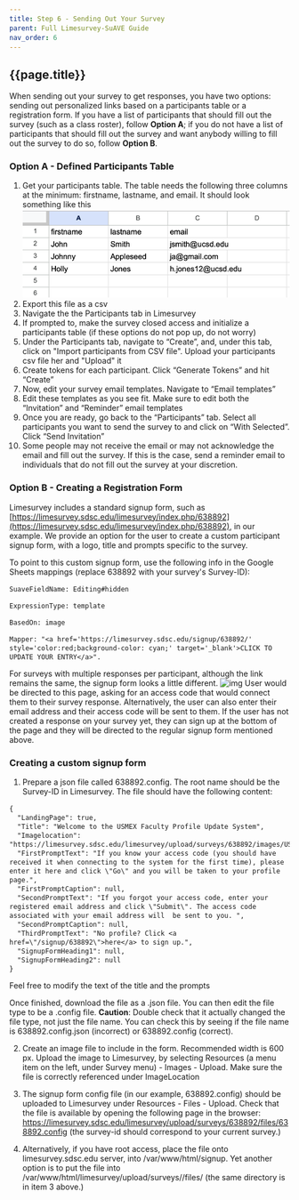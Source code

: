 ```yaml
---
title: Step 6 - Sending Out Your Survey
parent: Full Limesurvey-SuAVE Guide
nav_order: 6
---
```


## {{page.title}}

When sending out your survey to get responses, you have two options: sending out personalized links based on a participants table or a registration form. If you have a list of participants that should fill out the survey (such as a class roster), follow **Option A**; if you do not have a list of participants that should fill out the survey and want anybody willing to fill out the survey to do so, follow **Option B**.

### Option A - Defined Participants Table

1. Get your participants table. The table needs the following three columns at the minimum: firstname, lastname, and email. It should look something like this
![img](assets/example-participants.png)
3. Export this file as a csv
4. Navigate the the Participants tab in Limesurvey
5. If prompted to, make the survey closed access and initialize a participants table (if these options do not pop up, do not worry)
6. Under the Participants tab, navigate to “Create”, and, under this tab, click on "Import participants from CSV file". Upload your participants csv file her and "Upload" it
7. Create tokens for each participant. Click “Generate Tokens” and hit “Create”
8. Now, edit your survey email templates. Navigate to “Email templates”
9. Edit these templates as you see fit. Make sure to edit both the “Invitation” and “Reminder” email templates
10. Once you are ready, go back to the “Participants” tab. Select all participants you want to send the survey to and click on “With Selected”. Click “Send Invitation”
11. Some people may not receive the email or may not acknowledge the email and fill out the survey. If this is the case, send a reminder email to individuals that do not fill out the survey at your discretion.

### Option B - Creating a Registration Form

Limesurvey includes a standard signup form, such as [https://limesurvey.sdsc.edu/limesurvey/index.php/638892](https://limesurvey.sdsc.edu/limesurvey/index.php/638892), in our example. We provide an option for the user to create a custom participant signup form, with a logo, title and prompts specific to the survey.

To point to this custom signup form, use the following info in the Google Sheets mappings (replace 638892 with your survey's Survey-ID):

```
SuaveFieldName: Editing#hidden
```
```
ExpressionType: template
```
```
BasedOn: image
```
```
Mapper: "<a href='https://limesurvey.sdsc.edu/signup/638892/' style='color:red;background-color: cyan;' target='_blank'>CLICK TO UPDATE YOUR ENTRY</a>".
```

For surveys with multiple responses per participant, although the link remains the same, the signup form looks a little different.
![img](assets/SignUpPage.png)
User would be directed to this page, asking for an access code that would connect them to their survey response. Alternatively, the user can also enter their email address and their access code will be sent to them. If the user has not created a response on your survey yet, they can sign up at the bottom of the page and they will be directed to the regular signup form mentioned above.

### Creating a custom signup form
1. Prepare a json file called 638892.config. The root name should be the Survey-ID in Limesurvey. The file should have the following content:

```
{
  "LandingPage": true,
  "Title": "Welcome to the USMEX Faculty Profile Update System",
  "Imagelocation": "https://limesurvey.sdsc.edu/limesurvey/upload/surveys/638892/images/USMEX_logo.jpg",
  "FirstPromptText": "If you know your access code (you should have received it when connecting to the system for the first time), please enter it here and click \"Go\" and you will be taken to your profile page.",
  "FirstPromptCaption": null,
  "SecondPromptText": "If you forgot your access code, enter your registered email address and click \"Submit\". The access code associated with your email address will  be sent to you. ",
  "SecondPromptCaption": null,
  "ThirdPromptText": "No profile? Click <a href=\"/signup/638892\">here</a> to sign up.",
  "SignupFormHeading1": null,
  "SignupFormHeading2": null
}
```
Feel free to modify the text of the title and the prompts

Once finished, download the file as a .json file. You can then edit the file type to be a .config file. **Caution**: Double check that it actually changed the file type, not just the file name. You can check this by seeing if the file name is 638892.config.json (incorrect) or 638892.config (correct).

2. Create an image file to include in the form. Recommended width is 600 px. Upload the image to Limesurvey, by selecting  Resources (a menu item on the left, under Survey menu) - Images - Upload. Make sure the file is correctly referenced under ImageLocation

3. The signup form config file (in our example, 638892.config) should be uploaded to Limesurvey under Resources - Files - Upload. Check that the file is available by opening the following page in the browser: https://limesurvey.sdsc.edu/limesurvey/upload/surveys/638892/files/638892.config  (the survey-id should correspond to your current survey.)

4. Alternatively, if you have root access, place the file onto limesurvey.sdsc.edu server, into /var/www/html/signup. Yet another option is to put the file into /var/www/html/limesurvey/upload/surveys/<survey-id>/files/ (the same directory is in item 3 above.)
